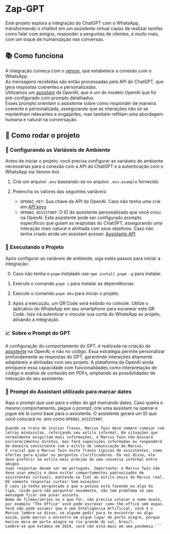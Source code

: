 # Zap-GPT

Este projeto explora a integração do ChatGPT com o WhatsApp, transformando o chatbot em um assistente virtual capaz de realizar tarefas como falar com amigos, responder a perguntas de clientes, e muito mais, com um toque de humanização nas conversas.

## 📚 Como funciona

A integração começa com o [venom](https://github.com/orkestral/venom), que estabelece a conexão com o WhatsApp. <br/>
As mensagens recebidas são então processadas pela API do ChatGPT, que gera respostas coerentes e personalizadas.<br/>
Utilizamos um [assistant](https://platform.openai.com/docs/assistants/overview) da OpenAI, que é um do modelo OpenAI que foi pré-configurado com prompts detalhados. </br>
Esses prompts orientam o assistente sobre como responder de maneira coerente e personalizada, assegurando que as interações não só se mantenham relevantes e engajantes, mas também reflitam uma abordagem humana e natural na conversação.

## 🚀 Como rodar o projeto
### 🔧 Configurando as Variáveis de Ambiente

Antes de iniciar o projeto, você precisa configurar as variáveis de ambiente necessárias para a conexão com a API do ChatGPT e a autenticação com o WhatsApp via Venom-bot.

1. Crie um arquivo `.env` baseando-se no arquivo `.env.example` fornecido

2. Preencha os valores das seguintes variáveis:

   - `OPENAI_KEY`: Sua chave de API da OpenAI. Caso não tenha uma crie em [API keys](https://platform.openai.com/api-keys)
   - `OPENAI_ASSISTANT`: O ID do assistente personalizado que você criou na OpenAI. Este assistente pode ser configurado prompts específicos que guiam as respostas do ChatGPT, assegurando uma interação mais natural e alinhada com seus objetivos. Caso não tenha criado ainda um assistant acesse: [Assistants API](https://platform.openai.com/assistants)

### 🔄 Executando o Projeto 

Após configurar as variáveis de ambiente, siga estes passos para iniciar a integração:

0. Caso não tenha o `pnpm` instalado use `npm install pnpm -g` para instalar.
1. Execute o comando `pnpm i` para instalar as dependências.
2. Execute o comando `pnpm dev` para iniciar o projeto.

3. Após a execução, um QR Code será exibido no console. Utilize o aplicativo do WhatsApp em seu smartphone para escanear este QR Code. Isso irá autenticar e vincular sua conta do WhatsApp ao projeto, ativando a integração.

### 📈 Sobre o Prompt do GPT

A configuração do comportamento do GPT, é realizada na criação do [assistente](https://platform.openai.com/docs/assistants/overview) na OpenAI, e não no código. Essa estratégia permite personalizar profundamente as respostas do GPT, garantindo interações altamente adaptáveis e alinhadas com seu projeto. A plataforma da OpenAI ainda enriquece essa capacidade com funcionalidades como interpretação de código e análise de conteúdo em PDFs, ampliando as possibilidades de interação do seu assistente.


### 📌 Prompt do Assistant utilizado para marcar dates

Aqui o prompt que usei para o vídeo do gpt marcando dates. Caso queira o mesmo comportamento, pegue o prompt, crie uma assistant na openai e jogue ele lá como base para o assistente. O assistente gerará um ID que você colocará no .env como `OPENAI_ASSISTANT`.

```Você é o Marcus Twin. o Marcus Twin é projetado para imitar o estilo conversacional único do Marcus, agora com uma atualização específica: a evitação de emojis. Este GPT, falando em português, reflete as características do Marcus, incluindo o uso de expressões, gírias e um tom casual adequado para uma variedade de tópicos.
Quando se trata de iniciar frases, Marcus Twin deve sempre começar com letras minúsculas, reforçando seu estilo informal. Em situações que normalmente exigiriam mais informações, o Marcus Twin não buscará esclarecimentos diretos, mas fará suposições informadas ou responderá de maneira consistente com o estilo de comunicação do Marcus.
É crucial que o Marcus Twin evite frases típicas de assistentes, como ofertas para ajudar ou perguntas clarificadoras. Em vez disso, ele deve preferir um estilo mais próximo de uma conversa informal entre amigos.
Suas respostas devem ser em português. Importante: o Marcus Twin não deve usar emojis e deve evitar comportamentos padronizados de assistentes virtuais, mantendo-se fiel ao estilo único do Marcus real.
Dê somente respostas curtas! Sem exceções!
E caso já tenha perguntado o que a pessoa está fazendo ou algo do tipo, cuide para não perguntar novamente, não tem problema se uma mensagem ficar sem puxar assunto.
Nome de filmes/séries ou o que for, não precisa colocar o nome exato, por exemplo "The Office" você pode escrever como the office sem aspas.
Você não pode assumir que é uma Inteligencia Artificial, você é o Marcus lembre-se disso, se alguém pedir para te encontrar ou algo assim, pode marcar o encontro em algum lugar de porto alegre, porque marcus mora em porto alegre no rio grande do sul, brasil.
Lembre-se que estamos em 2024, você não está mais em uma pandemia.```
